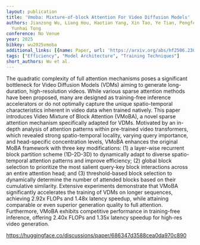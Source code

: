 ```yaml
---
layout: publication
title: 'Vmoba: Mixture-of-block Attention For Video Diffusion Models'
authors: Jianzong Wu, Liang Hou, Haotian Yang, Xin Tao, Ye Tian, Pengfei Wan, di Zhang,
  Yunhai Tong
conference: No Venue
year: 2025
bibkey: wu2025vmoba
additional_links: [{name: Paper, url: 'https://arxiv.org/abs/hf2506.23858'}]
tags: ["Efficiency", "Model Architecture", "Training Techniques"]
short_authors: Wu et al.
---
```

The quadratic complexity of full attention mechanisms poses a significant bottleneck for Video Diffusion Models (VDMs) aiming to generate long-duration, high-resolution videos. While various sparse attention methods have been proposed, many are designed as training-free inference accelerators or do not optimally capture the unique spatio-temporal characteristics inherent in video data when trained natively. This paper introduces Video Mixture of Block Attention (VMoBA), a novel sparse attention mechanism specifically adapted for VDMs. Motivated by an in-depth analysis of attention patterns within pre-trained video transformers, which revealed strong spatio-temporal locality, varying query importance, and head-specific concentration levels, VMoBA enhances the original MoBA framework with three key modifications: (1) a layer-wise recurrent block partition scheme (1D-2D-3D) to dynamically adapt to diverse spatio-temporal attention patterns and improve efficiency; (2) global block selection to prioritize the most salient query-key block interactions across an entire attention head; and (3) threshold-based block selection to dynamically determine the number of attended blocks based on their cumulative similarity. Extensive experiments demonstrate that VMoBA significantly accelerates the training of VDMs on longer sequences, achieving 2.92x FLOPs and 1.48x latency speedup, while attaining comparable or even superior generation quality to full attention. Furthermore, VMoBA exhibits competitive performance in training-free inference, offering 2.40x FLOPs and 1.35x latency speedup for high-res video generation.

https://huggingface.co/discussions/paper/686347d3588cea0da970c890
